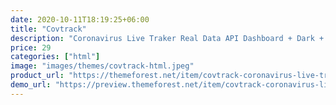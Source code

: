 ```yaml
---
date: 2020-10-11T18:19:25+06:00
title: "Covtrack"
description: "Coronavirus Live Traker Real Data API Dashboard + Dark + RTL HTML Template"
price: 29
categories: ["html"]
image: "images/themes/covtrack-html.jpeg"
product_url: "https://themeforest.net/item/covtrack-coronavirus-live-traker-dashboard/26313593"
demo_url: "https://preview.themeforest.net/item/covtrack-coronavirus-live-traker-dashboard/full_screen_preview/26313593"
---
```


